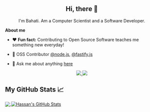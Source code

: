 

<h2 align="center">Hi, there 👋</h2>

<p align="center">I'm Bahati. Am a Computer Scientist and a Software Developer.<br/> 
</p>
<p align="center">
</p>

**About me**

- ❤️ <b>Fun fact:</b>&nbsp;Contributing to Open Source Software teaches me something new everyday!

- :green_heart: OSS Contributor <a href="https://github.com/nodejs">@node.js</a>, <a href="https://github.com/fastify">@fastify.js</a>

<!------ - 💼 Am a Computer Scientist and a Software Developer. --->

<!---- - 📈 --->

<!---- :construction_worker: Maintainer of <a href="https://github.com/OSCA-Kampala-Chapter/react-ui">react-ui</a>--->

<!-- - 👨‍💻 Software Engineer by day, Training Machine Learning models <a href="https://github.com/ai-uganda">@ai-uganda</a> by night -->

- 💬 Ask me about anything [here](https://github.com/HassanBahati/HassanBahati/issues/new)

<p align="center">
  <a href="https://twitter.com/HassanBahatiM">
   <img src="https://img.shields.io/badge/Twitter-blue?label=Twitter&logo=Twitter&style=for-the-badge" />
  </a>
  
  <a href="https://www.linkedin.com/in/hassanbahatimukisa/">
    <img src="https://img.shields.io/badge/LinkedIn-blue?label=LinkedIn&logo=LinkedIn&style=for-the-badge" />
  </a>

</p>

## My GitHub Stats &#x1f4c8;

<a href="https://github.com/HassanBahati/HassanBahati">
  <img align="center" src="https://github-readme-stats.vercel.app/api/top-langs/?username=HassanBahati&hide=java,html&title_color=ffffff&text_color=c9cacc&icon_color=2bbc8a&bg_color=1d1f21" />
</a>
<a href="https://github.com/HassanBahati">
  <img align="center" src="https://github-readme-stats.vercel.app/api?username=HassanBahati&show_icons=true&line_height=27&count_private=true&title_color=ffffff&text_color=c9cacc&icon_color=2bbc8a&bg_color=1d1f21" alt="Hassan's GitHub Stats" />
</a>
